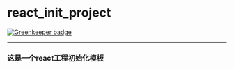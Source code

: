 # react_init_project

[![Greenkeeper badge](https://badges.greenkeeper.io/zhaozeq/init_react_project.svg)](https://greenkeeper.io/)

-------------
### 这是一个react工程初始化模板
